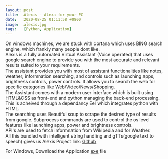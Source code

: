 ```yaml
---
layout: post
title:  Alexis - Alexa for your PC 
date:   2020-08-25 01:11:58 +0800
image:  alexis.jpg
tags:   [Python, Application]
---
```

On windows machines, we are stuck with cortana which uses BING search engine, which frankly many people dont like.<br>
Alexis is a fully automated Virtual Assistant (Voice operated) that uses google search engine to provide you with the most accurate and relevant results suited to your requirements.<br>
The assistant provides you with most of assistant functionalities like notes, weather, informnation searching, and controls such as launching apps, brightness controls, power controls. It allows you to search the web for specific categories like Web/Video/News/Shopping.<br>
The Assistant comes with a modern user interface which is built using HTML&CSS as front-end and python managing the back-end processing. This is acheived through a dependancy Eel which integrates python with HTML.<br>
The searching uses Beautiful soup to scrape the desired type of results from google. Subprocess commands are used to control the os level features like launching apps, power and brightness controls.<br>
API's are used to fetch informnation from Wikipedia and for Weather.
<br>
All this bundled with intelligent string handling and gTTs(google text to speech) gives us Alexis
Project link: <a href="https://github.com/sharma-anubhav/JARVIS">Github</a>

For Windows, Download the Application <a href="https://github.com/sharma-anubhav/JARVIS/raw/master/V-0.2/Alexa.exe">exe</a> file

